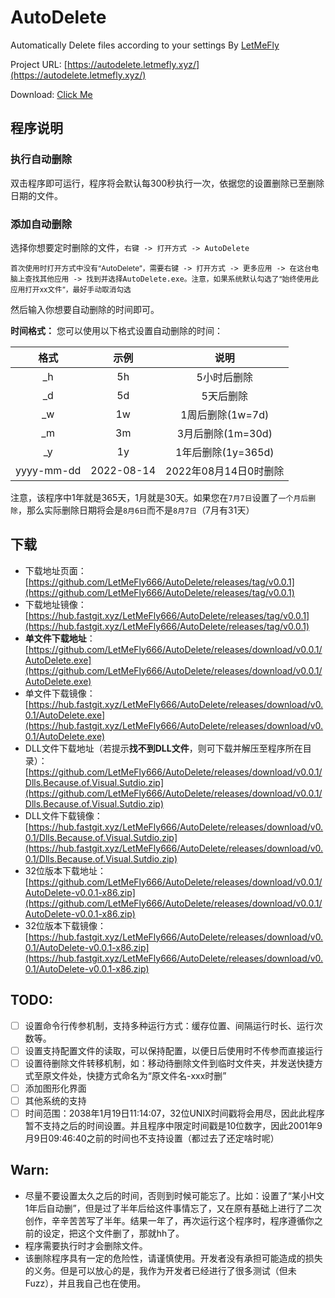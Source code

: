 # AutoDelete

Automatically Delete files according to your settings By [LetMeFly](https://letmefly.xyz)

Project URL: [https://autodelete.letmefly.xyz/](https://autodelete.letmefly.xyz/)

Download: [Click Me](#Download666)

## 程序说明

### 执行自动删除

双击程序即可运行，程序将会默认每300秒执行一次，依据您的设置删除已至删除日期的文件。

### 添加自动删除

选择你想要定时删除的文件，```右键 -> 打开方式 -> AutoDelete```

<small>首次使用时打开方式中没有“AutoDelete”，需要<kbd>右键 -> 打开方式 -> 更多应用 -> 在这台电脑上查找其他应用 -> 找到并选择AutoDelete.exe</kbd>。注意，如果系统默认勾选了“始终使用此应用打开xx文件”，最好手动取消勾选</small>

然后输入你想要自动删除的时间即可。

**时间格式：** 您可以使用以下格式设置自动删除的时间：

|格式|示例|说明|
|:--:|:--:|:--:|
|_h|5h|5小时后删除|
|_d|5d|5天后删除|
|_w|1w|1周后删除(1w=7d)|
|_m|3m|3月后删除(1m=30d)|
|_y|1y|1年后删除(1y=365d)|
|yyyy-mm-dd|2022-08-14|2022年08月14日0时删除|

注意，该程序中1年就是365天，1月就是30天。如果您在```7月7日```设置了```一个月后删除```，那么实际删除日期将会是```8月6日```而不是```8月7日```（7月有31天）

## 下载

<a id="Download666"></a>

+ 下载地址页面：[https://github.com/LetMeFly666/AutoDelete/releases/tag/v0.0.1](https://github.com/LetMeFly666/AutoDelete/releases/tag/v0.0.1)
+ 下载地址镜像：[https://hub.fastgit.xyz/LetMeFly666/AutoDelete/releases/tag/v0.0.1](https://hub.fastgit.xyz/LetMeFly666/AutoDelete/releases/tag/v0.0.1)
+ **单文件下载地址**：[https://github.com/LetMeFly666/AutoDelete/releases/download/v0.0.1/AutoDelete.exe](https://github.com/LetMeFly666/AutoDelete/releases/download/v0.0.1/AutoDelete.exe)
+ 单文件下载镜像：[https://hub.fastgit.xyz/LetMeFly666/AutoDelete/releases/download/v0.0.1/AutoDelete.exe](https://hub.fastgit.xyz/LetMeFly666/AutoDelete/releases/download/v0.0.1/AutoDelete.exe)
+ DLL文件下载地址（若提示**找不到DLL文件**，则可下载并解压至程序所在目录）：[https://github.com/LetMeFly666/AutoDelete/releases/download/v0.0.1/Dlls.Because.of.Visual.Sutdio.zip](https://github.com/LetMeFly666/AutoDelete/releases/download/v0.0.1/Dlls.Because.of.Visual.Sutdio.zip)
+ DLL文件下载镜像：[https://hub.fastgit.xyz/LetMeFly666/AutoDelete/releases/download/v0.0.1/Dlls.Because.of.Visual.Sutdio.zip](https://hub.fastgit.xyz/LetMeFly666/AutoDelete/releases/download/v0.0.1/Dlls.Because.of.Visual.Sutdio.zip)
+ 32位版本下载地址：[https://github.com/LetMeFly666/AutoDelete/releases/download/v0.0.1/AutoDelete-v0.0.1-x86.zip](https://github.com/LetMeFly666/AutoDelete/releases/download/v0.0.1/AutoDelete-v0.0.1-x86.zip)
+ 32位版本下载镜像：[https://hub.fastgit.xyz/LetMeFly666/AutoDelete/releases/download/v0.0.1/AutoDelete-v0.0.1-x86.zip](https://hub.fastgit.xyz/LetMeFly666/AutoDelete/releases/download/v0.0.1/AutoDelete-v0.0.1-x86.zip)


## TODO:

+ [ ] 设置命令行传参机制，支持多种运行方式：缓存位置、间隔运行时长、运行次数等。
+ [ ] 设置支持配置文件的读取，可以保持配置，以便日后使用时不传参而直接运行
+ [ ] 设置待删除文件转移机制，如：移动待删除文件到临时文件夹，并发送快捷方式至原文件处，快捷方式命名为“原文件名-xxx时删”
+ [ ] 添加图形化界面
+ [ ] 其他系统的支持
+ [ ] 时间范围：2038年1月19日11:14:07，32位UNIX时间戳将会用尽，因此此程序暂不支持之后的时间设置。并且程序中限定时间戳是10位数字，因此2001年9月9日09:46:40之前的时间也不支持设置（都过去了还定啥时呢）

## Warn:

+ 尽量不要设置太久之后的时间，否则到时候可能忘了。比如：设置了“某小H文1年后自动删”，但是过了半年后给这件事情忘了，又在原有基础上进行了二次创作，辛辛苦苦写了半年。结果一年了，再次运行这个程序时，程序遵循你之前的设定，把这个文件删了，那就hh了。
+ 程序需要执行时才会删除文件。
+ 该删除程序具有一定的危险性，请谨慎使用。开发者没有承担可能造成的损失的义务。但是可以放心的是，我作为开发者已经进行了很多测试（但未Fuzz），并且我自己也在使用。

